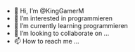 - 👋 Hi, I’m @KingGamerM
- 👀 I’m interested in programmieren
- 🌱 I’m currently learning programmieren
- 💞️ I’m looking to collaborate on ...
- 📫 How to reach me ...

<!---
KingGamerM/KingGamerM is a ✨ special ✨ repository because its `README.md` (this file) appears on your GitHub profile.
You can click the Preview link to take a look at your changes.
--->
